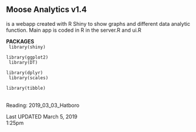 <h2>Moose Analytics v1.4</h2> is a webapp created with R Shiny to show graphs and different data analytic function.
Main app is coded in R in the server.R and ui.R <br>

<b>PACKAGES</b> <br>
<code>
library(shiny)</code> <br>
<code>
library(ggplot2)</code> <br>
<code>
library(DT)</code> <br>
<code>
library(dplyr)</code> <br>
<code>
library(scales)</code><br>
<code>
library(tibble)</code> <br>


<br>
Reading: 2019_03_03_Hatboro


Last UPDATED March 5, 2019 <br>
1:25pm <br>

